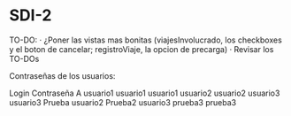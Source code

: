 # SDI-2

TO-DO:
  · ¿Poner las vistas mas bonitas (viajesInvolucrado, los checkboxes y el boton de cancelar; registroViaje, la opcion de precarga)
  · Revisar los TO-DOs
  
  
Contraseñas de los usuarios:

Login     Contraseña
A         usuario1
usuario1  usuario1
usuario2  usuario2
usuario3  usuario3
Prueba    usuario2
Prueba2   usuario3
prueba3   prueba3

